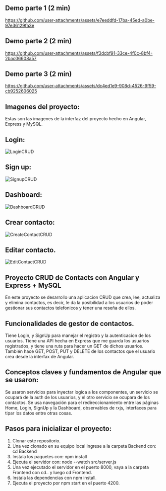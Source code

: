 
## Demo parte 1 (2 min)

https://github.com/user-attachments/assets/e7eeddfd-17ba-45ed-a0be-97e36129fa3e

## Demo parte 2 (2 min)

https://github.com/user-attachments/assets/f3dcbf91-33ce-4f0c-8bf4-2bac06608a57

## Demo parte 3 (2 min)

https://github.com/user-attachments/assets/dc4ed1e9-908d-4526-9f59-cb9252606025


## Imagenes del proyecto:
Estas son las imagenes de la interfaz del proyecto hecho en Angular, Express y MySQL.

## Login: 
![LoginCRUD](https://github.com/user-attachments/assets/d492202a-de08-4132-a04a-0c77354b0687)

## Sign up:
![SignupCRUD](https://github.com/user-attachments/assets/2263b614-c9f9-4375-8377-e6fb78884e69)

## Dashboard:
![DashboardCRUD](https://github.com/user-attachments/assets/887d6100-2650-4c85-9d57-3347d9fa83f8)

## Crear contacto:
![CreateContactCRUD](https://github.com/user-attachments/assets/5f9bdf91-a9ee-4e6f-8824-5351bf942368)

## Editar contacto.
![EditContactCRUD](https://github.com/user-attachments/assets/f4ac7677-b6d6-43e4-9b66-3252c96237c1)
## Proyecto CRUD de Contacts con Angular y Express + MySQL

En este proyecto se desarrollo una aplicacion CRUD que crea, lee, actualiza y elimina contactos, es decir, le da la posibilidad a los usuarios de poder gestionar sus contactos telefonicos y tener una reseña de ellos.

## Funcionalidades de gestor de contactos.

Tiene Login, y SignUp para manejar el registro y la autenticacion de los usuarios.
Tiene una API hecha en Express que me guarda los usuarios registrados, y tiene una ruta para hacer un GET de dichos usuarios. También hace GET, POST, PUT y DELETE de los contactos que el usuario crea desde la interfax de Angular.

## Conceptos claves y fundamentos de Angular que se usaron:

Se usaron servicios para inyectar logica a los componentes, un servicio se ocupará de la auth de los usuarios, y el otro servicio se ocupara de los contactos.
Se usa navegación para el redireccionamiento entre las páginas Home, Login, SignUp y la Dashboard, observables de rxjs, interfaces para tipar los datos entre otras cosas.

## Pasos para inicializar el proyecto:

1. Clonar este repositorio.
2. Una vez clonado en su equipo local ingrese a la carpeta Backend con: cd Backend
3. Instala los paquetes con: npm install
4. Ejecuta el servidor con: node --watch src/server.js
5. Una vez ejecutado el servidor en el puerto 8000, vaya a la carpeta Frontend con cd.. y luego cd Frontend.
6. Instala las dependencias con npm install.
7. Ejecuta el proyecto por npm start en el puerto 4200.
